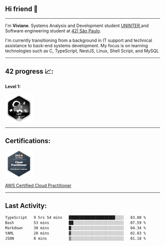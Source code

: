
## Hi friend 👋
---

<p> I'm <b>Viviane</b>. Systems Analysis and Development student <a href="https://www.uninter.com/" target="_blank">UNINTER </a> 
    and Software engineering student at <a href="https://www.42sp.org.br/" target="_blank">42| São Paulo</a>.
</p>

<p> I'm currently transitioning from a background in IT support and technical assistance to back-end systems development. My focus is on learning technologies such as C, TypeScript, NestJS, Linux, Shell Script, and MySQL</p>

---
## 42 progress 📈:  

#### Level 1:
<a href="https://github.com/vsantosj/Projeto_Libft" target="_blank">
<img src="./src/badge-42/inprogress/libftm_progress.png" height="90" width="90">
</a>

---
## Certifications:
<div class="cert-container">
  <a href="https://www.credly.com/badges/49799b41-9f1c-461c-b391-bb00f8d2e26c/linked_in_profile" target="_blank">
    <img src="./src/aws-certified-cloud-practitioner.png" alt="AWS Certified Cloud Practitioner">
  </a>
  <p class="cert-caption">
    <a href="https://www.credly.com/badges/..." target="_blank">
      AWS Certified Cloud Practitioner
    </a>
  </p>
</div>


---
## Last Activity: 

<!--START_SECTION:waka-->

```txt
TypeScript   9 hrs 54 mins   █████████████████████░░░░   83.80 %
Bash         53 mins         ██░░░░░░░░░░░░░░░░░░░░░░░   07.59 %
Markdown     30 mins         █░░░░░░░░░░░░░░░░░░░░░░░░   04.34 %
YAML         20 mins         ▓░░░░░░░░░░░░░░░░░░░░░░░░   02.83 %
JSON         8 mins          ▒░░░░░░░░░░░░░░░░░░░░░░░░   01.18 %
```

<!--END_SECTION:waka-->
